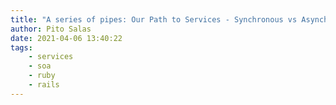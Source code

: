 ```yaml
---
title: "A series of pipes: Our Path to Services - Synchronous vs Asynchronous"
author: Pito Salas
date: 2021-04-06 13:40:22
tags:
    - services
    - soa
    - ruby
    - rails
---
```



